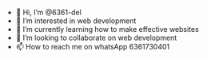 - 👋 Hi, I’m @6361-del
- 👀 I’m interested in web development
- 🌱 I’m currently learning how to make effective websites
- 💞️ I’m looking to collaborate on web development
- 📫 How to reach me on whatsApp 6361730401

<!---
6361-del/6361-del is a ✨ special ✨ repository because its `README.md` (this file) appears on your GitHub profile.
You can click the Preview link to take a look at your changes.
--->
